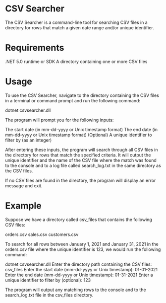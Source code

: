 # CSV Searcher
The CSV Searcher is a command-line tool for searching CSV files in a directory for rows that match a given date range and/or unique identifier.

# Requirements
.NET 5.0 runtime or SDK
A directory containing one or more CSV files

# Usage
To use the CSV Searcher, navigate to the directory containing the CSV files in a terminal or command prompt and run the following command:

dotnet csvsearcher.dll

The program will prompt you for the following inputs:

The start date (in mm-dd-yyyy or Unix timestamp format)
The end date (in mm-dd-yyyy or Unix timestamp format)
(Optional) A unique identifier to filter by (as an integer)

After entering these inputs, the program will search through all CSV files in the directory for rows that match the specified criteria. It will output the unique identifier and the name of the CSV file where the match was found to the console and to a log file called search_log.txt in the same directory as the CSV files.

If no CSV files are found in the directory, the program will display an error message and exit.

# Example
Suppose we have a directory called csv_files that contains the following CSV files:

orders.csv
sales.csv
customers.csv

To search for all rows between January 1, 2021 and January 31, 2021 in the orders.csv file where the unique identifier is 123, we would run the following command:

dotnet csvsearcher.dll
Enter the directory path containing the CSV files: csv_files
Enter the start date (mm-dd-yyyy or Unix timestamp): 01-01-2021
Enter the end date (mm-dd-yyyy or Unix timestamp): 01-31-2021
Enter a unique identifier to filter by (optional): 123

The program will output any matching rows to the console and to the search_log.txt file in the csv_files directory.
